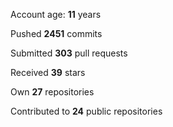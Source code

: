 Account age: **11** years

Pushed **2451** commits

Submitted **303** pull requests

Received **39** stars

Own **27** repositories

Contributed to **24** public repositories
